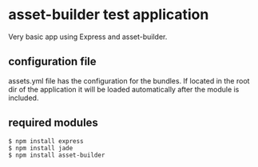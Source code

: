 # asset-builder test application
  Very basic app using Express and asset-builder.
  
## configuration file
  assets.yml file has the configuration for the bundles.
  If located in the root dir of the application it will be loaded automatically after the module is included.
  
## required modules
    $ npm install express
    $ npm install jade
    $ npm install asset-builder